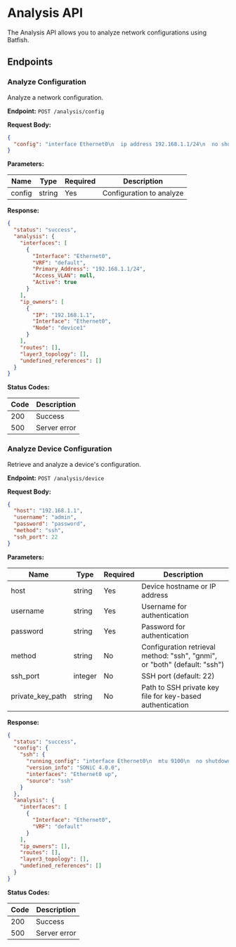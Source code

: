 # Analysis API

The Analysis API allows you to analyze network configurations using Batfish.

## Endpoints

### Analyze Configuration

Analyze a network configuration.

**Endpoint:** `POST /analysis/config`

**Request Body:**

```json
{
  "config": "interface Ethernet0\n  ip address 192.168.1.1/24\n  no shutdown"
}
```

**Parameters:**

| Name | Type | Required | Description |
|------|------|----------|-------------|
| config | string | Yes | Configuration to analyze |

**Response:**

```json
{
  "status": "success",
  "analysis": {
    "interfaces": [
      {
        "Interface": "Ethernet0",
        "VRF": "default",
        "Primary_Address": "192.168.1.1/24",
        "Access_VLAN": null,
        "Active": true
      }
    ],
    "ip_owners": [
      {
        "IP": "192.168.1.1",
        "Interface": "Ethernet0",
        "Node": "device1"
      }
    ],
    "routes": [],
    "layer3_topology": [],
    "undefined_references": []
  }
}
```

**Status Codes:**

| Code | Description |
|------|-------------|
| 200 | Success |
| 500 | Server error |

### Analyze Device Configuration

Retrieve and analyze a device's configuration.

**Endpoint:** `POST /analysis/device`

**Request Body:**

```json
{
  "host": "192.168.1.1",
  "username": "admin",
  "password": "password",
  "method": "ssh",
  "ssh_port": 22
}
```

**Parameters:**

| Name | Type | Required | Description |
|------|------|----------|-------------|
| host | string | Yes | Device hostname or IP address |
| username | string | Yes | Username for authentication |
| password | string | Yes | Password for authentication |
| method | string | No | Configuration retrieval method: "ssh", "gnmi", or "both" (default: "ssh") |
| ssh_port | integer | No | SSH port (default: 22) |
| private_key_path | string | No | Path to SSH private key file for key-based authentication |

**Response:**

```json
{
  "status": "success",
  "config": {
    "ssh": {
      "running_config": "interface Ethernet0\n  mtu 9100\n  no shutdown",
      "version_info": "SONiC 4.0.0",
      "interfaces": "Ethernet0 up",
      "source": "ssh"
    }
  },
  "analysis": {
    "interfaces": [
      {
        "Interface": "Ethernet0",
        "VRF": "default"
      }
    ],
    "ip_owners": [],
    "routes": [],
    "layer3_topology": [],
    "undefined_references": []
  }
}
```

**Status Codes:**

| Code | Description |
|------|-------------|
| 200 | Success |
| 500 | Server error |